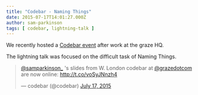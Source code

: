 ```yaml
---
title: "Codebar - Naming Things"
date: 2015-07-17T14:01:27.000Z
author: sam-parkinson
tags: [ codebar, lightning-talk ]
---
```


We recently hosted a [Codebar event](http://codebar.io/workshops/150) after work at the graze HQ.

The lightning talk was focused on the difficult task of Naming Things.

<blockquote class="twitter-tweet" lang="en"><p lang="en" dir="ltr"><a href="https://twitter.com/samparkinson_">@samparkinson_</a> &#39;s slides from W. London codebar at <a href="https://twitter.com/grazedotcom">@grazedotcom</a> are now online: <a href="http://t.co/voSyJNnzh4">http://t.co/voSyJNnzh4</a></p>&mdash; codebar (@codebar) <a href="https://twitter.com/codebar/status/622001960900763648">July 17, 2015</a></blockquote>
<script async src="//platform.twitter.com/widgets.js" charset="utf-8"></script>
